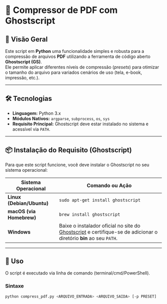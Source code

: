 # 🚀 Compressor de PDF com Ghostscript

## 📖 Visão Geral
Este script em **Python** uma funcionalidade simples e robusta para a compressão de arquivos **PDF** utilizando a ferramenta de código aberto **Ghostscript (GS)**.  
Ele permite aplicar diferentes níveis de compressão (*presets*) para otimizar o tamanho do arquivo para variados cenários de uso (tela, e-book, impressão, etc.).

---

## 🛠️ Tecnologias
- **Linguagem:** Python 3.x  
- **Módulos Nativos:** `argparse`, `subprocess`, `os`, `sys`  
- **Requisito Principal:** Ghostscript deve estar instalado no sistema e acessível via `PATH`.

---

## 📦 Instalação do Requisito (Ghostscript)
Para que este script funcione, você deve instalar o Ghostscript no seu sistema operacional:

| Sistema Operacional      | Comando ou Ação                                                                 |
|---------------------------|--------------------------------------------------------------------------------|
| **Linux (Debian/Ubuntu)** | `sudo apt-get install ghostscript`                                             |
| **macOS (via Homebrew)**  | `brew install ghostscript`                                                     |
| **Windows**               | Baixe o instalador oficial no site do [Ghostscript](https://ghostscript.com/releases/gsdnld.html) e certifique-se de adicionar o diretório **bin** ao seu `PATH`. |

---

## 🚀 Uso
O script é executado via linha de comando (terminal/cmd/PowerShell).

### Sintaxe
```bash
python compress_pdf.py <ARQUIVO_ENTRADA> <ARQUIVO_SAIDA> [-p PRESET]
